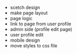  + scetch design
 + make page layout
 + page logic
 + link to page from user profile
 + admin side (profile edit page)
 + user profile edit
 + mobile design
 + move styles to css file
